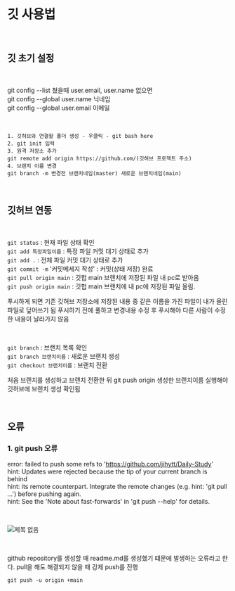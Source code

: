 # 깃 사용법  
<br/>

## 깃 초기 설정   

<br/>

git config --list 쳤을때 user.email, user.name 없으면  
git config --global user.name 닉네임   
git config --global user.email 이메일  

<br/>

```
1. 깃허브와 연결할 폴더 생성 - 우클릭 - git bash here
2. git init 입력
3. 원격 저장소 추가
git remote add origin https://github.com/(깃허브 프로젝트 주소)
4. 브랜치 이름 변경
git branch -m 변경전 브랜치네임(master) 새로운 브랜치네임(main)
```

<br/>  

## 깃허브 연동

<br/>  

`git status` : 현재 파일 상태 확인   
`git add 특정파일이름` : 특정 파일 커밋 대기 상태로 추가   
`git add .` : 전체 파일 커밋 대기 상태로 추가   
`git commit -m` '커밋메세지 작성' : 커밋(상태 저장) 완료   
`git pull origin main` : 깃헙 main 브랜치에 저장된 파일 내 pc로 받아옴   
`git push origin main` : 깃헙 main 브랜치에 내 pc에 저장된 파일 올림.   

푸시하게 되면 기존 깃허브 저장소에 저장된 내용 중 같은 이름을 가진 파일이 내가 올린 파일로 덮어쓰기 됨
푸시하기 전에 풀하고 변경내용 수정 후 푸시해야 다른 사람이 수정한 내용이 날라가지 않음

<br/>

`git branch` : 브랜치 목록 확인   
`git branch 브랜치이름` : 새로운 브랜치 생성   
`git checkout 브랜치이름` : 브랜치 전환   
 
처음 브랜치를 생성하고 브랜치 전환한 뒤 git push origin 생성한 브랜치이름
실행해야 깃허브에 브랜치 생성 확인됨

<br/>

## 오류

### 1. git push 오류

error: failed to push some refs to 'https://github.com/jihytt/Daily-Study'   
hint: Updates were rejected because the tip of your current branch is behind   
hint: its remote counterpart. Integrate the remote changes (e.g.
hint: 'git pull ...') before pushing again.   
hint: See the 'Note about fast-forwards' in 'git push --help' for details.   

<br/>

![제목 없음](https://user-images.githubusercontent.com/75427390/144613442-0b68e94f-2995-442a-b970-c8c79df1ffbf.png)   

<br/>

github repository를 생성할 때 readme.md를 생성했기 떄문에 발생하는 오류라고 한다.
pull을 해도 해결되지 않을 때 강제 push를 진행

```
git push -u origin +main
```
